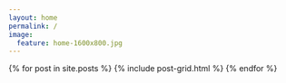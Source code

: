 ```yaml
---
layout: home
permalink: /
image:
  feature: home-1600x800.jpg
---
```



<div class="tiles">
{% for post in site.posts %}
	{% include post-grid.html %}
{% endfor %}
</div><!-- /.tiles -->
